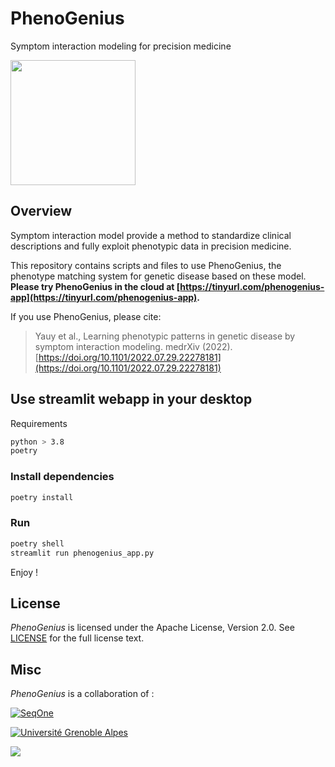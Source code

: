 # PhenoGenius

Symptom interaction modeling for precision medicine

<img src="https://raw.githubusercontent.com/kyauy/PhenoGenius/main/data/img/phenogenius.png" width="200" height="200">

## Overview

Symptom interaction model provide a method to standardize clinical descriptions and fully exploit phenotypic data in precision medicine.

This repository contains scripts and files to use PhenoGenius, the phenotype matching system for genetic disease based on these model. **Please try PhenoGenius in the cloud at [https://tinyurl.com/phenogenius-app](https://tinyurl.com/phenogenius-app).**

If you use PhenoGenius, please cite:
> Yauy et al., Learning phenotypic patterns in genetic disease by symptom interaction modeling. medrXiv (2022). [https://doi.org/10.1101/2022.07.29.22278181](https://doi.org/10.1101/2022.07.29.22278181)

## Use streamlit webapp in your desktop

Requirements

```bash
python > 3.8
poetry
```

### Install dependencies

```bash
poetry install
```

### Run

```bash
poetry shell
streamlit run phenogenius_app.py
```

Enjoy !

## License

*PhenoGenius* is licensed under the Apache License, Version 2.0. See [LICENSE](LICENSE) for the full license text.

## Misc

*PhenoGenius* is a collaboration of :

[![SeqOne](data/img/logo-seqone.png)](https://seqone.com/)

[![Université Grenoble Alpes](data/img/logo-uga.png)](https://iab.univ-grenoble-alpes.fr/)

<a href="https://www.chu-grenoble.fr/content/service-de-genetique-genomique-et-procreation"><img src="https://www.chu-grenoble.fr/sites/all/themes/acti_main/tpl/img/logo.png"></a>
